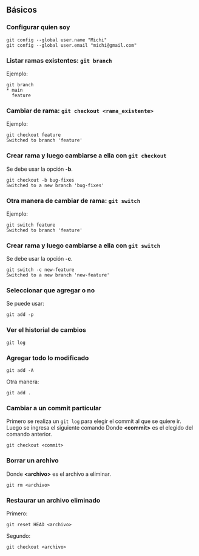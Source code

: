 ## Básicos

### Configurar quien soy

```console
git config --global user.name "Michi"
git config --global user.email "michi@gmail.com"
```

### Listar ramas existentes: `git branch`

Ejemplo:

```console
git branch
* main
  feature
```

### Cambiar de rama: `git checkout <rama_existente>`

Ejemplo:

```console
git checkout feature
Switched to branch 'feature'
```

### Crear rama y luego cambiarse a ella con `git checkout`

Se debe usar la opción **-b**.

```console
git checkout -b bug-fixes
Switched to a new branch 'bug-fixes'
```

### Otra manera de cambiar de rama: `git switch`

Ejemplo:

```console
git switch feature
Switched to branch 'feature'
```

### Crear rama y luego cambiarse a ella con `git switch`

Se debe usar la opción **-c**.

```console
git switch -c new-feature
Switched to a new branch 'new-feature'
```

### Seleccionar que agregar o no

Se puede usar:

```console
git add -p
```

### Ver el historial de cambios

```console
git log
```

### Agregar todo lo modificado

```console
git add -A
```

Otra manera:

```console
git add .
```

### Cambiar a un commit particular

Primero se realiza un `git log` para elegir el commit al que se quiere ir. Luego se ingresa el siguiente comando
Donde **\<commit>** es el elegido del comando anterior.

```console
git checkout <commit>
```

### Borrar un archivo

Donde **\<archivo>** es el archivo a eliminar.

```console
git rm <archivo>
```

### Restaurar un archivo eliminado

Primero:

```console
git reset HEAD <archivo>
```

Segundo:

```console
git checkout <archivo>
```
